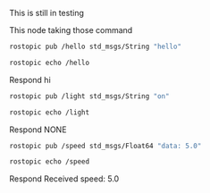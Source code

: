 This is still in testing

This node taking those command 
```bash
rostopic pub /hello std_msgs/String "hello" 
```
```bash
rostopic echo /hello
```
Respond hi


```bash
rostopic pub /light std_msgs/String "on"
```
```bash
rostopic echo /light
```
Respond NONE


```bash
rostopic pub /speed std_msgs/Float64 "data: 5.0"
```
```bash
rostopic echo /speed
```
Respond Received speed: 5.0
